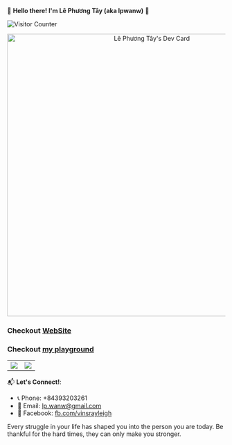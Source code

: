 🌟 **Hello there! I'm Lê Phương Tây (aka lpwanw)** 🌟

![Visitor Counter](https://visitor-badge.laobi.icu/badge?page_id=lpwanw.lpwanw)
<p align="center">
<a href="https://app.daily.dev/lpwanw" align="center"><img src="https://api.daily.dev/devcards/v2/C45gygVQCQENc8etuxS1l.png?r=2dm&type=wide" width="652" alt="Lê Phương Tây's Dev Card"/></a>
</p>

### Checkout [WebSite](https://tayne.tech/)
### Checkout [my playground](https://lpwanw.github.io/personal_project_fe/)

<p align="center">
  <!--- stats (start) -->
<table align="center">
<tr border="none">
<td width="50%" align="center">
  <img  align="center"  src="https://streak-stats.demolab.com?user=lpwanw&theme=dark&border_radius=8.4" />
</td>

<td width="50%" align="center">
  <img  src="https://github-readme-stats.anuraghazra1.vercel.app/api/top-langs/?username=lpwanw&layout=compact&theme=dark&hide_border=false&no-bg=true&no-frame=true&langs_count=8" />
</td>
</tr>
</table>

📬 **Let's Connect!**:
- 📞 Phone: +84393203261
- 📧 Email: [lp.wanw@gmail.com](mailto:lp.wanw@gmail.com)
- 📘 Facebook: [fb.com/vinsrayleigh](https://fb.com/vinsrayleigh)


  
<!--START_SECTION:auto_commit-->
Every struggle in your life has shaped you into the person you are today. Be thankful for the hard times, they can only make you stronger.
<!--END_SECTION:auto_commit-->
